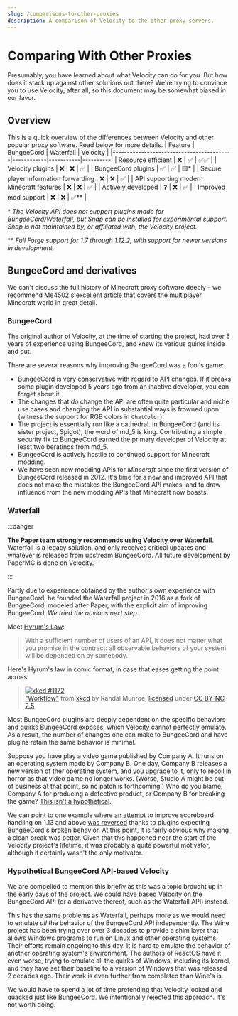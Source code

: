 ```yaml
---
slug: /comparisons-to-other-proxies
description: A comparison of Velocity to the other proxy servers.
---
```


# Comparing With Other Proxies

Presumably, you have learned about what Velocity can do for you. But how does it stack up against
other solutions out there? We're trying to convince you to use Velocity, after all, so this document
may be somewhat biased in our favor.

## Overview
This is a quick overview of the differences between Velocity and other popular proxy software. Read below for more details.
| Feature                                  | BungeeCord | Waterfall | Velocity |
|------------------------------------------|------------|-----------|----------|
| Resource efficient                       | ❌         | ✅        | ✅✅     |
| Velocity plugins                         | ❌         | ❌        | ✅       |
| BungeeCord plugins                       | ✅         | ✅        | 🟨*      |
| Secure player information forwarding     | ❌         | ❌        | ✅       |
| API supporting modern Minecraft features | ❌         | ❌        | ✅       |
| Actively developed                       | ❓         | ❌        | ✅       |
| Improved mod support                     | ❌         | ❌        | ✅*\*    |

\* _The Velocity API does not support plugins made for BungeeCord/Waterfall, but [Snap](https://hangar.papermc.io/Phoenix616/Snap) can be installed for experimental support.
 Snap is not maintained by, or affiliated with, the Velocity project._

\** _Full Forge support for 1.7 through 1.12.2, with support for newer versions in development._

## BungeeCord and derivatives

We can't discuss the full history of Minecraft proxy software deeply – we recommend
[Me4502's excellent article](https://madelinemiller.dev/blog/decade-of-minecraft-multiplayer/) that
covers the multiplayer Minecraft world in great detail.

### BungeeCord

The original author of Velocity, at the time of starting the project, had over 5 years of experience
using BungeeCord, and knew its various quirks inside and out.

There are several reasons why improving BungeeCord was a fool's game:

- BungeeCord is very conservative with regard to API changes. If it breaks some plugin developed 5
  years ago from an inactive developer, you can forget about it.
- The changes that _do_ change the API are often quite particular and niche use cases and changing
  the API in substantial ways is frowned upon (witness the support for RGB colors in `ChatColor`).
- The project is essentially run like a cathedral. In BungeeCord (and its sister project, Spigot),
  the word of md_5 is king. Contributing a simple security fix to BungeeCord earned the primary
  developer of Velocity at least two beratings from md_5.
- BungeeCord is actively hostile to continued support for Minecraft modding.
- We have seen new modding APIs for _Minecraft_ since the first version of BungeeCord released
  in 2012. It's time for a new and improved API that does not make the mistakes the BungeeCord API
  makes, and to draw influence from the new modding APIs that Minecraft now boasts.

### Waterfall

:::danger

**The Paper team strongly recommends using Velocity over Waterfall**. Waterfall is a legacy solution,
and only receives critical updates and whatever is released from upstream BungeeCord. All future
development by PaperMC is done on Velocity.

:::

Partly due to experience obtained by the author's own experience with BungeeCord, he founded the
Waterfall project in 2016 as a fork of BungeeCord, modeled after Paper, with the explicit aim of
improving BungeeCord. _We tried the obvious next step_.

Meet [Hyrum's Law](https://www.hyrumslaw.com/):

> With a sufficient number of users of an API, it does not matter what you promise in the contract:
> all observable behaviors of your system will be depended on by somebody.

Here's Hyrum's law in comic format, in case that eases getting the point across:

> [![xkcd #1172](https://imgs.xkcd.com/comics/workflow.png)](https://xkcd.com/1172/)  
> ["Workflow"](https://xkcd.com/1172/) from [xkcd](https://xkcd.com/) by Randal Munroe,
> [licensed](https://xkcd.com/license.html) under
> [CC BY-NC 2.5](https://creativecommons.org/licenses/by-nc/2.5/)

Most BungeeCord plugins are deeply dependent on the specific behaviors and quirks BungeeCord
exposes, which Velocity cannot perfectly emulate. As a result, the number of changes one can make
to BungeeCord and have plugins retain the same behavior is minimal.

Suppose you have play a video game published by Company A. It runs on an operating system made by Company B.
One day, Company B releases a new version of ther operating system, and you upgrade to it, only to recoil
in horror as that video game no longer works. (Worse, Studio A might be out of business at that point, so
no patch is forthcoming.) Who do you blame, Company A for producing a defective product, or Company B for
breaking the game? [This isn't a hypothetical](https://devblogs.microsoft.com/oldnewthing/20110131-00/?p=11633).

We can point to one example where
[an attempt](https://github.com/PaperMC/Waterfall/commit/c8eb6aec7bac82fd309fa6d6113b8a0418317b01)
to improve scoreboard handling on 1.13 and above
[was reversed](https://github.com/PaperMC/Waterfall/issues/255) thanks to plugins expecting
BungeeCord's broken behavior. At this point, it is fairly obvious why making a clean break was
better. Given that this happened near the start of the Velocity project's lifetime, it was probably
a quite powerful motivator, although it certainly wasn't the only motivator.

### Hypothetical BungeeCord API-based Velocity

We are compelled to mention this briefly as this was a topic brought up in the early days of the
project. We could have based Velocity on the BungeeCord API (or a derivative thereof, such as the
Waterfall API) instead.

This has the same problems as Waterfall, perhaps more as we would need to emulate _all_ the behavior
of the BungeeCord API independently. The Wine project has been trying over over 3 decades to provide
a shim layer that allows Windows programs to run on Linux and other operating systems. Their efforts
remain ongoing to this day. It is hard to emulate the behavior of another operating system's environment.
The authors of ReactOS have it even worse, trying to emulate all the quirks of Windows, including its
kernel, and they have set their baseline to a version of Windows that was released 2 decades ago. Their
work is even further from completed than Wine's is.

We would have to spend a lot of time pretending that Velocity looked and quacked just like BungeeCord.
We intentionally rejected this approach. It's not worth doing.
